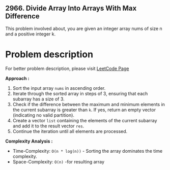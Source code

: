 ## 2966. Divide Array Into Arrays With Max Difference

This problem involved about, you are given an integer array nums of size n and a positive integer k. <br/>

# Problem description

For better problem description, please visit [LeetCode Page](https://leetcode.com/problems/divide-array-into-arrays-with-max-difference/description/)

**Approach :**<br/>

1. Sort the input array `nums` in ascending order.
2. Iterate through the sorted array in steps of 3, ensuring that each subarray has a size of 3.
3. Check if the difference between the maximum and minimum elements in the current subarray is greater than `k`. If yes, return an empty vector (indicating no valid partition).
4. Create a vector `list` containing the elements of the current subarray and add it to the result vector `res`.
5. Continue the iteration until all elements are processed.

**Complexity Analysis :**<br/>

-   Time-Complexity: `O(n * log(n))` - Sorting the array dominates the time complexity.
-   Space-Complexity: `O(n)` -for resulting array
